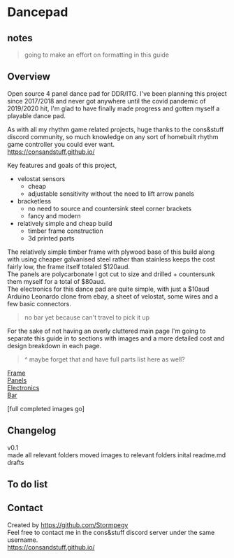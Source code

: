 # Dancepad
## notes
> going to make an effort on formatting in this guide  
 

## Overview
Open source 4 panel dance pad for DDR/ITG.
I've been planning this project since 2017/2018 and never got anywhere until the covid pandemic of 2019/2020 hit, I'm glad to have finally made progress and gotten myself a playable dance pad.  

As with all my rhythm game related projects, huge thanks to the cons&stuff discord community, so much knowledge on any sort of homebuilt rhythm game controller you could ever want.  
https://consandstuff.github.io/

Key features and goals of this project,
- velostat sensors
    - cheap
    - adjustable sensitivity without the need to lift arrow panels  
- bracketless  
    - no need to source and countersink steel corner brackets
    - fancy and modern
- relatively simple and cheap build
    - timber frame construction
    - 3d printed parts

The relatively simple timber frame with plywood base of this build along with using cheaper galvanised steel rather than stainless keeps the cost fairly low, the frame itself totaled $120aud.  
The panels are polycarbonate I got cut to size and drilled + countersunk them myself for a total of $80aud.  
The electronics for this dance pad are quite simple, with just a $10aud Arduino Leonardo clone from ebay, a sheet of velostat, some wires and a few basic connectors.
>no bar yet because can't travel to pick it up

For the sake of not having an overly cluttered main page I'm going to separate this guide in to sections with images and a more detailed cost and design breakdown in each page.  

>^ maybe forget that and have full parts list here as well?

[Frame](https://github.com/Stormpegy/dancepad/tree/master/frame)   
[Panels](https://github.com/Stormpegy/dancepad/tree/master/panels)  
[Electronics](https://github.com/Stormpegy/dancepad/tree/master/electronics)  
[Bar](https://github.com/Stormpegy/dancepad/tree/master/bar)  

[full completed images go]

## Changelog  
v0.1   
made all relevant folders
moved images to relevant folders
inital readme.md drafts

## To do list  


## Contact  
Created by https://github.com/Stormpegy  
Feel free to contact me in the cons&stuff discord server under the same username.  
https://consandstuff.github.io/